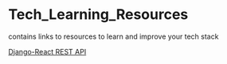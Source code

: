 # Tech_Learning_Resources
contains links to resources to learn and improve your tech stack

[Django-React REST API](https://scotch.io/tutorials/build-a-to-do-application-using-django-and-react)
